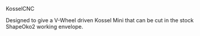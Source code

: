KosselCNC

Designed to give a V-Wheel driven Kossel Mini that can be cut in the stock ShapeOko2 working envelope.